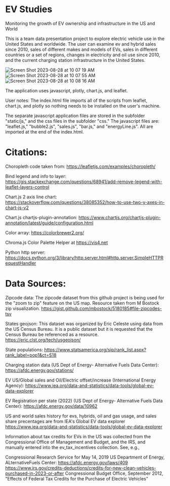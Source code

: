 # EV Studies
Monitoring the growth of EV ownership and infrastructure in the US and World


This is a team data presentation project to explore electric vehicle use in the United States and worldwide. The user can examine ev and hybrid sales since 2010, sales of different makes and models of EVs, sales in different countries or a set of regions, changes in electricity and oil use since 2010, and the current charging station infrastructure in the United States.


![Screen Shot 2023-08-28 at 10 07 19 AM](https://github.com/mtolan2023/Electic_Vehicle_Studies/assets/123139216/27a489e2-d3c0-49c7-94fb-d2564f31ac80)
![Screen Shot 2023-08-28 at 10 07 55 AM](https://github.com/mtolan2023/Electic_Vehicle_Studies/assets/123139216/84ea4ab0-2787-4044-b5a8-bde0dcb82f75)
![Screen Shot 2023-08-28 at 10 08 16 AM](https://github.com/mtolan2023/Electic_Vehicle_Studies/assets/123139216/d6cfe3e3-d7e1-4eb5-8051-5b79f0621b94)

The application uses javascript, plotly, chart.js, and leaflet. 

User notes:
The index.html file imports all of the scripts from leaflet, chart.js, and plotly so nothing needs to be installed on the user's machine.

The separate javascript application files are stored in the subfolder "static/js," and the css files in the subfolder "css." The javascript files are: "leaflet.js," "bubble2.js", "sales.js", "bar.js," and "energyLine.js". All are imported at the end of the index.html.


# Citations:
Choropleth code taken from: https://leafletjs.com/examples/choropleth/

Bind legend and info to layer: https://gis.stackexchange.com/questions/68941/add-remove-legend-with-leaflet-layers-control

Chart.js 2 axis line chart: https://stackoverflow.com/questions/38085352/how-to-use-two-y-axes-in-chart-js-v2

Chart.js chartjs-plugin-annotation:
https://www.chartjs.org/chartjs-plugin-annotation/latest/guide/configuration.html

Color array: https://colorbrewer2.org/

Chroma.js Color Palette Helper at https://vis4.net

Python http server: https://docs.python.org/3/library/http.server.html#http.server.SimpleHTTPRequestHandler

# Data Sources:

Zipcode data: The zipcode dataset from this github project is being used for the "zoom to zip" feature on the US map. Resource taken from M Bostock zip visualization. https://gist.github.com/mbostock/5180185#file-zipcodes-tsv

States geojson: This dataset was organized by Eric Celeste using data from the US Census Bureau. It is a public dataset but it is requested that the Census Bureau be referenced as a resource. https://eric.clst.org/tech/usgeojson/

State populations: https://www.statsamerica.org/sip/rank_list.aspx?rank_label=pop1&ct=S18

Charging station data (US Dept of Energy- Alternative Fuels Data Center): https://afdc.energy.gov/stations/

EV US/Global sales and Oil/Electric offset/increase (International Energy Agency): https://www.iea.org/data-and-statistics/data-tools/global-ev-data-explorer

EV Registration per state (2022) (US Dept of Energy- Alternative Fuels Data Center): https://afdc.energy.gov/data/10962

US and world sales history for evs, hybrids, oil and gas usage, and sales share precentages are from IEA's Global EV data explorer https://www.iea.org/data-and-statistics/data-tools/global-ev-data-explorer

Information about tax credits for EVs in the US was collected from the Congressional Office of Management and Budget, and the IRS, and manually entered into the ev_tax_incentives collection. See, e.g.,

Congressional Research Service for May 14, 2019 US Department of Energy, ALternativeFuels Center: https://afdc.energy.gov/laws/409
https://www.irs.gov/credits-deductions/credits-for-new-clean-vehicles-purchased-in-2023-or-after Congressional Budget Office, September 2012, "Effects of Federal Tax Credits for the Purchase of Electric Vehicles"
